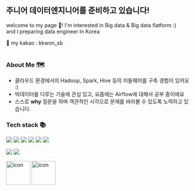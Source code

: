 주니어 데이터엔지니어를 준비하고 있습니다!
-----------------------------------
welcome to my page 👋!
I'm interested in Big data & Big data flatform :)
<br>
and I preparing data engineer In Korea

💬 my kakao :  kkwon_sb
<br><br>
### About Me 🗺

- 클라우드 환경에서의 Hadoop, Spark, Hive 등의 미들웨어를 구축 경험이 있어요 :)
- 빅데이터를 다루는 기술에 관심 있고, 요즘에는 Airflow에 대해서 공부 중이에요
- 스스로 **why** 질문을 하며 객관적인 시각으로 문제를 바라볼 수 있도록 노력하고 있습니다.

### Tech stack 📚
![](https://img.shields.io/badge/-python-orange)
![](https://img.shields.io/badge/-SQL-blue)
![](https://img.shields.io/badge/-Hadoop-yellow)
![](https://img.shields.io/badge/-Hive-orange)
![](https://img.shields.io/badge/-Data--Analysis-blueviolet)
![](https://img.shields.io/badge/-ETL-gray)


![](https://img.shields.io/badge/OS-Linux-informational?style=flat&logo=linux&logoColor=white&color=2bbc8a)
![](https://img.shields.io/badge/AWS-ec2-orange)


<p>
  
<img alt= "icon" wide="65" height="65" src ="https://techstack-generator.vercel.app/python-icon.svg">
<img alt= "icon" wide="65" height="65" src ="https://techstack-generator.vercel.app/mysql-icon.svg">

</p>
